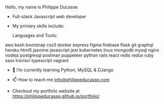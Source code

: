 Hello, my name is Philippe Ducasse.

- Full-stack Javascript web developer

- My primary skills include:

  Languages and Tools:

aws bash bootstrap css3 docker express figma firebase flask git graphql heroku html5 jasmine javascript jest kubernetes linux mongodb mysql nginx nodejs postgresql postman puppeteer python rails react redis redux ruby sass travisci typescript vagrant 

- 🌱 I’m currently learning Python, MySQL & DJango

- 📫 How to reach me info@philippeducasse.com

- Checkout my portfolio website at https://philippeducasse.github.io/portfolio/

<!---
philippeducasse/philippeducasse is a ✨ special ✨ repository because its `README.md` (this file) appears on your GitHub profile.
You can click the Preview link to take a look at your changes.
--->
